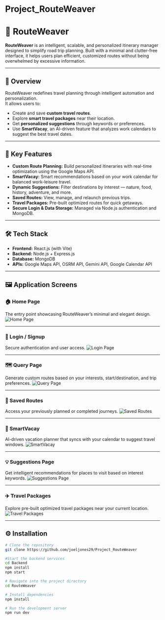 # Project_RouteWeaver
 # 🧭 RouteWeaver

**RouteWeaver** is an intelligent, scalable, and personalized itinerary manager designed to simplify road trip planning. Built with a minimal and clutter-free interface, it helps users plan efficient, customized routes without being overwhelmed by excessive information.  

---

## 🚀 Overview

RouteWeaver redefines travel planning through intelligent automation and personalization.  
It allows users to:
- Create and save **custom travel routes**.
- Explore **smart travel packages** near their location.
- Get **personalized suggestions** through keywords or preferences.
- Use **SmartVacay**, an AI-driven feature that analyzes work calendars to suggest the best travel dates.

---

## 🧩 Key Features

- **Custom Route Planning:** Build personalized itineraries with real-time optimization using the Google Maps API.  
- **SmartVacay:** Smart recommendations based on your work calendar for balanced work-leisure travel.  
- **Dynamic Suggestions:** Filter destinations by interest — nature, food, history, adventure, and more.  
- **Saved Routes:** View, manage, and relaunch previous trips.  
- **Travel Packages:** Pre-built optimized routes for quick getaways.  
- **Secure Login & Data Storage:** Managed via Node.js authentication and MongoDB.

---

## 🛠️ Tech Stack

- **Frontend:** React.js (with Vite)
- **Backend:** Node.js + Express.js
- **Database:** MongoDB
- **APIs:** Google Maps API, OSRM API, Gemini API, Google Calendar API

---

## 🖼️ Application Screens

### 🏠 Home Page
The entry point showcasing RouteWeaver’s minimal and elegant design.
![Home Page](images/home.jpg)

---

### 🔐 Login / Signup
Secure authentication and user access.
![Login Page](images/login.jpg)

---

### 🗺️ Query Page
Generate custom routes based on your interests, start/destination, and trip preferences.
![Query Page](images/querypage.jpg)

---

### 💾 Saved Routes
Access your previously planned or completed journeys.
![Saved Routes](images/savedroutes.jpg)

---

### 🌴 SmartVacay
AI-driven vacation planner that syncs with your calendar to suggest travel windows.
![SmartVacay](images/smartvacay.jpg)

---

### 💡 Suggestions Page
Get intelligent recommendations for places to visit based on interest keywords.
![Suggestions Page](images/suggestion.jpg)

---

### ✈️ Travel Packages
Explore pre-built optimized travel packages near your current location.
![Travel Packages](images/travelpackages.jpg)

---

## ⚙️ Installation

```bash
# Clone the repository
git clone https://github.com/joeljones29/Project_RouteWeaver

#Start the backend services
cd Backend
npm install
npm start

# Navigate into the project directory
cd RouteWeaver

# Install dependencies
npm install

# Run the development server
npm run dev
